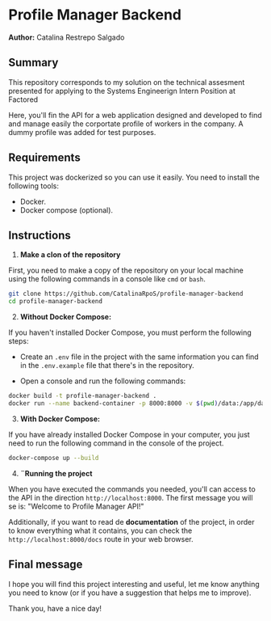 # Profile Manager Backend

**Author:** Catalina Restrepo Salgado

## Summary

This repository corresponds to my solution on the technical assesment presented for applying to the Systems Engineerign Intern Position at Factored

Here, you'll fin the API for a web application designed and developed to find and manage easily the corportate profile of workers in the company. A dummy profile was added for test purposes.

## Requirements

This project was dockerized so you can use it easily. You need to install the following tools:

- Docker.
- Docker compose (optional).

## Instructions

1. **Make a clon of the repository**

First, you need to make a copy of the repository on your local machine using the following commands in a console like `cmd` or `bash`.

```bash
git clone https://github.com/CatalinaRpoS/profile-manager-backend
cd profile-manager-backend
```

2. **Without Docker Compose:**

If you haven't installed Docker Compose, you must perform the following steps:

- Create an `.env` file in the project with the same information you can find in the `.env.example` file that there's in the repository.

- Open a console and run the following commands:

```bash
docker build -t profile-manager-backend .
docker run --name backend-container -p 8000:8000 -v $(pwd)/data:/app/data profile-manager-backend
```

3. **With Docker Compose:**

If you have already installed Docker Compose in your computer, you just need to run the following command in the console of the project.

```bash
docker-compose up --build
```

4. **¨Running the project**

When you have executed the commands you needed, you'll can access to the API in the direction `http://localhost:8000`. The first message you will se is: "Welcome to Profile Manager API!"

Additionally, if you want to read de **documentation** of the project, in order to know everything what it contains, you can check the `http://localhost:8000/docs` route in your web browser.

## Final message

I hope you will find this project interesting and useful, let me know anything you need to know (or if you have a suggestion that helps me to improve).

Thank you, have a nice day!
